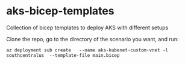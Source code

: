 # aks-bicep-templates
Collection of bicep templates to deploy AKS with different setups

Clone the repo, go to the directory of the scenario you want, and run:

```
az deployment sub create   --name aks-kubenet-custom-vnet -l southcentralus  --template-file main.bicep
```
